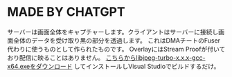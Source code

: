 # MADE BY CHATGPT
サーバーは画面全体をキャプチャーします。クライアントはサーバーに接続し画面全体のデータを受け取り黒の部分を透過します。
これはDMAチートのFuser代わりに使うものとして作られたものです。
OverlayにはStream Proofが付いており配信に映ることはありません。
[こちらからlibjpeg-turbo-x.x.x-gcc-x64.exeをダウンロード](https://github.com/libjpeg-turbo/libjpeg-turbo/releases)
してインストールしVisual Studioでビルドするだけ。
